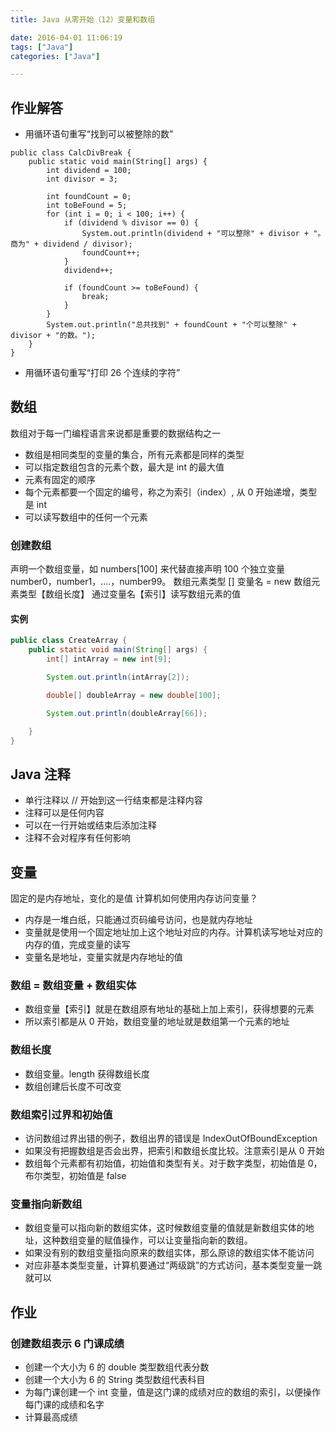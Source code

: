 ```yaml
---
title: Java 从零开始（12）变量和数组

date: 2016-04-01 11:06:19
tags: ["Java"]
categories: ["Java"]

---
```


## 作业解答

- 用循环语句重写“找到可以被整除的数”

```
public class CalcDivBreak {
    public static void main(String[] args) {
        int dividend = 100;
        int divisor = 3;

        int foundCount = 0;
        int toBeFound = 5;
        for (int i = 0; i < 100; i++) {
            if (dividend % divisor == 0) {
                System.out.println(dividend + "可以整除" + divisor + "。商为" + dividend / divisor);
                foundCount++;
            }
            dividend++;

            if (foundCount >= toBeFound) {
                break;
            }
        }
        System.out.println("总共找到" + foundCount + "个可以整除" + divisor + "的数。");
    }
}
```

- 用循环语句重写“打印 26 个连续的字符”

## 数组

数组对于每一门编程语言来说都是重要的数据结构之一

* 数组是相同类型的变量的集合，所有元素都是同样的类型
* 可以指定数组包含的元素个数，最大是 int 的最大值
* 元素有固定的顺序
* 每个元素都要一个固定的编号，称之为索引（index）, 从 0 开始递增，类型是 int
* 可以读写数组中的任何一个元素

### 创建数组

声明一个数组变量，如 numbers[100] 来代替直接声明 100 个独立变量 number0，number1，....，number99。
数组元素类型 [] 变量名 = new 数组元素类型【数组长度】
通过变量名【索引】读写数组元素的值

#### 实例

``` Java
public class CreateArray {
    public static void main(String[] args) {
        int[] intArray = new int[9];

        System.out.println(intArray[2]);

        double[] doubleArray = new double[100];

        System.out.println(doubleArray[66]);

    }
}
```

## Java 注释

- 单行注释以 // 开始到这一行结束都是注释内容
- 注释可以是任何内容
- 可以在一行开始或结束后添加注释
- 注释不会对程序有任何影响

## 变量

固定的是内存地址，变化的是值
计算机如何使用内存访问变量？

* 内存是一堆白纸，只能通过页码编号访问，也是就内存地址
* 变量就是使用一个固定地址加上这个地址对应的内存。计算机读写地址对应的内存的值，完成变量的读写
* 变量名是地址，变量实就是内存地址的值

### 数组 = 数组变量 + 数组实体

* 数组变量【索引】就是在数组原有地址的基础上加上索引，获得想要的元素
* 所以索引都是从 0 开始，数组变量的地址就是数组第一个元素的地址

### 数组长度

- 数组变量。length 获得数组长度
- 数组创建后长度不可改变

### 数组索引过界和初始值

- 访问数组过界出错的例子，数组出界的错误是 IndexOutOfBoundException
- 如果没有把握数组是否会出界，把索引和数组长度比较。注意索引是从 0 开始
- 数组每个元素都有初始值，初始值和类型有关。对于数字类型，初始值是 0，布尔类型，初始值是 false

### 变量指向新数组

- 数组变量可以指向新的数组实体，这时候数组变量的值就是新数组实体的地址，这种数组变量的赋值操作，可以让变量指向新的数组。
- 如果没有别的数组变量指向原来的数组实体，那么原谅的数组实体不能访问
- 对应非基本类型变量，计算机要通过“两级跳”的方式访问，基本类型变量一跳就可以

## 作业

### 创建数组表示 6 门课成绩

* 创建一个大小为 6 的 double 类型数组代表分数
* 创建一个大小为 6 的 String 类型数组代表科目
* 为每门课创建一个 int 变量，值是这门课的成绩对应的数组的索引，以便操作每门课的成绩和名字
* 计算最高成绩
